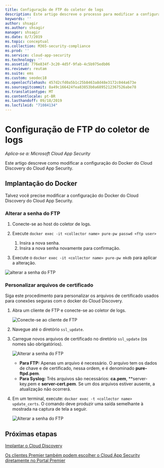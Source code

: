 ```yaml
---
title: Configuração de FTP do coletor de logs
description: Este artigo descreve o processo para modificar a configuração do Docker do Cloud Discovery do Cloud App Security.
keywords: ''
author: shsagir
ms.author: shsagir
manager: shsagir
ms.date: 8/7/2019
ms.topic: conceptual
ms.collection: M365-security-compliance
ms.prod: ''
ms.service: cloud-app-security
ms.technology: ''
ms.assetid: 776e834f-3c20-4d5f-9fab-4c5b975edb06
ms.reviewer: reutam
ms.suite: ems
ms.custom: seodec18
ms.openlocfilehash: 457d2cfd0a5b1c25b8463a8d48e3172c044a673e
ms.sourcegitcommit: 8a49c166424fea83853b0a6895212367526abe78
ms.translationtype: MT
ms.contentlocale: pt-BR
ms.lasthandoff: 09/18/2019
ms.locfileid: "71084134"
---
```

# <a name="log-collector-ftp-configuration"></a>Configuração de FTP do coletor de logs

*Aplica-se a: Microsoft Cloud App Security*

Este artigo descreve como modificar a configuração do Docker do Cloud Discovery do Cloud App Security.

## <a name="docker-deployment"></a>Implantação do Docker

Talvez você precise modificar a configuração do Docker do Cloud Discovery do Cloud App Security.

### <a name="changing-the-ftp-password"></a>Alterar a senha do FTP

1. Conecte-se ao host do coletor de logs.

2. Execute `docker exec -it <collector name> pure-pw passwd <ftp user>`

    1. Insira a nova senha.
    2. Insira a nova senha novamente para confirmação.

3. Execute o `docker exec -it <collector name> pure-pw mkdb` para aplicar a alteração.

  ![alterar a senha do FTP](./media/ftp-connect.png)

### <a name="customize-certificate-files"></a>Personalizar arquivos de certificado

Siga este procedimento para personalizar os arquivos de certificado usados para conexões seguras com o docker do Cloud Discovery.

1. Abra um cliente de FTP e conecte-se ao coletor de logs.

   ![Conecte-se ao cliente de FTP](./media/ftp-connect.png)

2. Navegue até o diretório `ssl_update`.
3. Carregue novos arquivos de certificado no diretório `ssl_update` (os nomes são obrigatórios).

    ![Alterar a senha do FTP](./media/new-certs.png)

    - **Para FTP:** Apenas um arquivo é necessário. O arquivo tem os dados de chave e de certificado, nessa ordem, e é denominado **pure-ftpd.pem**.
    - **Para Syslog:** Três arquivos são necessários: **ca.pem**, **server-key.pem e **server-cert.pem**. Se um dos arquivos estiver ausente, a atualização não ocorrerá.

4. Em um terminal, execute: `docker exec -t <collector name> update_certs`. O comando deve produzir uma saída semelhante à mostrada na captura de tela a seguir.

    ![Alterar a senha do FTP](./media/update-certs.png)

## <a name="next-steps"></a>Próximas etapas

[Implantar o Cloud Discovery](set-up-cloud-discovery.md)

[Os clientes Premier também podem escolher o Cloud App Security diretamente no Portal Premier](https://premier.microsoft.com/)